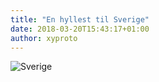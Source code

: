```yaml
---
title: "En hyllest til Sverige"
date: 2018-03-20T15:43:17+01:00
author: xyproto
---
```


![Sverige](https://i.imgur.com/45eEP34.jpg)
